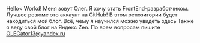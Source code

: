 Hello< Workd!
Меня зовут Олег. Я хочу стать FrontEnd-разработчиком.
Лучшее резюме это аккаунт на GitHub!
В этом репозитории будет находиться мой блог. Всё, чему я научился можно увидеть здесь
Также я веду свой блог на Яндекс Zen. 
По всем вопросам пишите OLEGator13@yandex.ru

